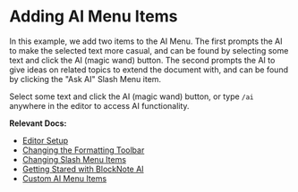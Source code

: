 # Adding AI Menu Items

In this example, we add two items to the AI Menu. The first prompts the AI to make the selected text more casual, and can be found by selecting some text and click the AI (magic wand) button. The second prompts the AI to give ideas on related topics to extend the document with, and can be found by clicking the "Ask AI" Slash Menu item.

Select some text and click the AI (magic wand) button, or type `/ai` anywhere in the editor to access AI functionality.

**Relevant Docs:**

- [Editor Setup](/docs/editor-basics/setup)
- [Changing the Formatting Toolbar](/docs/ui-components/formatting-toolbar#changing-the-formatting-toolbar)
- [Changing Slash Menu Items](/docs/ui-components/suggestion-menus#changing-slash-menu-items)
- [Getting Stared with BlockNote AI](/docs/ai/setup)
- [Custom AI Menu Items](/docs/ai/custom-commands)
